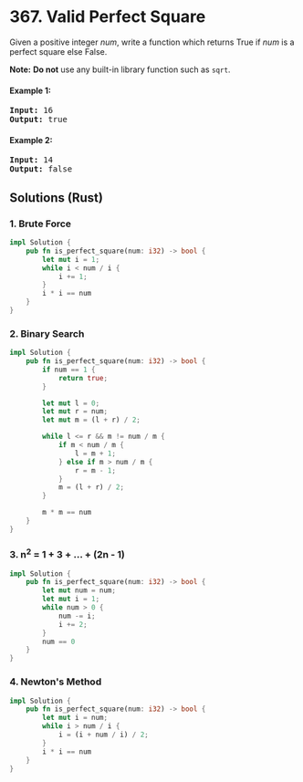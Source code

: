 # 367. Valid Perfect Square
Given a positive integer *num*, write a function which returns True if *num* is a perfect square else False.

**Note:** **Do not** use any built-in library function such as ```sqrt```.

#### Example 1:
<pre>
<strong>Input:</strong> 16
<strong>Output:</strong> true
</pre>

#### Example 2:
<pre>
<strong>Input:</strong> 14
<strong>Output:</strong> false
</pre>

## Solutions (Rust)

### 1. Brute Force
```Rust
impl Solution {
    pub fn is_perfect_square(num: i32) -> bool {
        let mut i = 1;
        while i < num / i {
            i += 1;
        }
        i * i == num
    }
}
```

### 2. Binary Search
```Rust
impl Solution {
    pub fn is_perfect_square(num: i32) -> bool {
        if num == 1 {
            return true;
        }

        let mut l = 0;
        let mut r = num;
        let mut m = (l + r) / 2;

        while l <= r && m != num / m {
            if m < num / m {
                l = m + 1;
            } else if m > num / m {
                r = m - 1;
            }
            m = (l + r) / 2;
        }

        m * m == num
    }
}
```

### 3. n<sup>2</sup> = 1 + 3 + ... + (2n - 1)
```Rust
impl Solution {
    pub fn is_perfect_square(num: i32) -> bool {
        let mut num = num;
        let mut i = 1;
        while num > 0 {
            num -= i;
            i += 2;
        }
        num == 0
    }
}
```

### 4. Newton's Method
```Rust
impl Solution {
    pub fn is_perfect_square(num: i32) -> bool {
        let mut i = num;
        while i > num / i {
            i = (i + num / i) / 2;
        }
        i * i == num
    }
}
```
